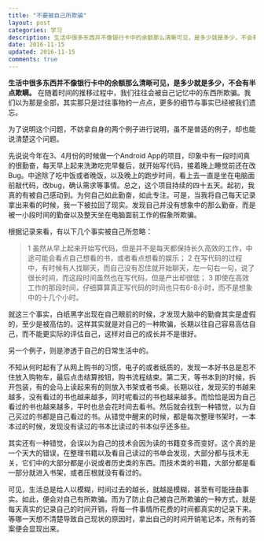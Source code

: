 ```yaml
---
title: "不要被自己所欺骗"
layout: post
categories: 学习
description: 生活中很多东西并不像银行卡中的余额那么清晰可见，是多少就是多少，不会有半点欺瞒。
date: 2016-11-15
updated: 2016-11-15
comments: true
---
```


**生活中很多东西并不像银行卡中的余额那么清晰可见，是多少就是多少，不会有半点欺瞒。** 在随着时间的推移过程中，我们往往会被自己记忆中的东西所欺骗。我们以为那是全部，其实那只是过往事物的一点点，更多的细节与事实已经被我们遗忘。

为了说明这个问题，不妨拿自身的两个例子进行说明，虽不是普适的例子，却也能说清楚这个问题。

先说说今年在3、4月份的时候做一个Android App的项目，印象中有一段时间真的很勤奋，每天早上起来洗漱吃完早餐后，就开始写代码，接着晚上睡觉前还在改Bug。中途除了吃中饭或者晚饭，以及晚上的跑步时间，看上去一直是坐在电脑面前敲代码，改bug，确认需求等事情。总之，这个项目持续的四十五天。起初，我真的有被自己感动到。为何自己如此勤奋，如此专注。可是，当我将自己每天记录拿出来看的时候，我一下被拉回了现实。发现自己并没有想象中的那么勤奋，而是被一小段时间的勤奋以及整天坐在电脑面前工作的假象所欺骗。

根据记录来看，有以下几个事实被自己所忽略：

> 1 虽然从早上起来开始写代码，但是并不是每天都保持长久高效的工作，中途可能会看点自己想看的书，或者看点想看的娱乐；
> 2 在写代码的过程中，有时候有人找聊天，而自己没有忍住就开始聊天，左一句右一句，说了很长时间，而这段时间虽然也在写代码，但是产出却很低；
> 3 即使在高效工作的那段时间，仔细算算真正写代码的时间也只有6-8小时，而不是想象中的十几个小时。

就这三个事实，白纸黑字出现在自己眼前的时候，才发现大脑中的勤奋其实是虚假的，至少是被高估的。这样其实就是对自己的一种欺骗，长期以往自己容易高估自己，而不能更实际的评估自己，这样对自己的成长并不是很好。

另一个例子，则是渗透于自己的日常生活中的。

不知从何时起有了从网上购书的习惯，电子的或者纸质的，发现一本好书总是忍不住放入购物车，最后点击结算按钮，购书流程结束。第二天，等书本到的时候，拆开包装，有的会马上读起来有的则放入书架或者书桌。长期以往，发现买的书越来越多，没有看过的书也越来越多，同时呢看过的书也越来越多。而恰恰是因为自己看过的书也越来越多，平时也总会花时间去看书。然后就会找到一种错觉，以为自己买过的书都是自己看过的书。从错觉中醒来的时候，都是每次整理书架时，一本本过的时候，发现没有读过的书本比读过的书本似乎还多些。

其实还有一种错觉，会误以为自己的技术会因为读的书籍变多而变好。这个真的是一个天大的错误，在整理书籍以及看自己读过的书单会发现，大部分都与技术无关，它们中的大部分都是小说或者历史类的东西。而技术类的书籍，大部分都是看一部分就进入书架，或者压根就没有看过的。

可见，生活总是给人以模糊，时间过去的越长，就越是模糊，甚至有可能扭曲事实。如此，便会对自己有所欺骗。而为了防止自己被自己所欺骗的一种方式，就是每天真实的记录自己的时间开销，将每一件事情所花费的时间都真实的记录下来。等哪一天想不清楚导致自己现状的原因时，拿出自己的时间开销笔记本，所有的答案便会显现出来。
